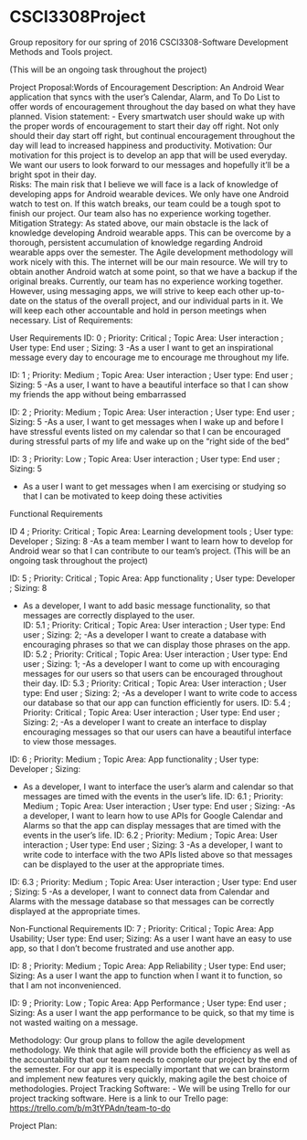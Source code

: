 # CSCI3308Project
Group repository for our spring of 2016 CSCI3308-Software Development Methods and Tools project. 

(This will be an ongoing task throughout the project)


Project Proposal:Words of Encouragement
Description: An Android Wear application that syncs with the user’s Calendar, Alarm, and To Do List to offer words of encouragement throughout the day based on what they have planned.
Vision statement: - Every smartwatch user should wake up with the proper words of encouragement to start their day off right. Not only should their day start off right, but continual encouragement throughout the day will lead to increased happiness and productivity. 
Motivation: Our motivation for this project is to develop an app that will be used everyday. We want our users to look forward to our messages and hopefully it’ll be a bright spot in their day.   
Risks: 
The main risk that I believe we will face is a lack of knowledge of developing apps for Android wearable devices. We only have one Android watch to test on. If this watch breaks, our team could be a tough spot to finish our project. Our team also has no experience working together. 
Mitigation Strategy: As stated above, our main obstacle is the lack of knowledge developing Android wearable apps.  This can be overcome by a thorough, persistent accumulation of knowledge regarding Android wearable apps over the semester.  The Agile development methodology will work nicely with this.  The internet will be our main resource.  We will try to obtain another Android watch at some point, so that we have a backup if the original breaks.  Currently, our team has no experience working together.  However, using messaging apps, we will strive to keep each other up-to-date on the status of the overall project, and our individual parts in it.  We will keep each other accountable and hold in person meetings when necessary. 
List of Requirements: 

User Requirements
ID: 0 ; Priority: Critical ; Topic Area: User interaction ; User type: End user ; Sizing: 3
-As a user I want to get an inspirational message every day to encourage me to encourage me throughout my life. 

ID: 1 ; Priority: Medium ; Topic Area: User interaction ; User type: End user ; Sizing: 5
-As a user, I want to have a beautiful interface so that I can show my friends the app without being embarrassed 

ID: 2 ; Priority: Medium ; Topic Area: User interaction ; User type: End user ; Sizing: 5
-As a user, I want to get messages when I wake up and before I have stressful events listed on my calendar so that I can  be encouraged during stressful parts of my life and wake up on the “right side of the bed”

ID: 3 ; Priority: Low ; Topic Area: User interaction ; User type: End user ; Sizing: 5
- As a user I want to get messages when I am exercising or studying so that I can be motivated to keep doing these activities 

Functional Requirements

ID 4 ; Priority: Critical ; Topic Area: Learning development tools ; User type: Developer ; Sizing: 8
-As a team member I want to learn how to develop for Android wear so that I can contribute to our team’s project. (This will be an ongoing task throughout the project)

ID: 5 ; Priority: Critical ; Topic Area: App functionality ; User type: Developer ; Sizing: 8
- As a developer, I want to add basic message functionality, so that messages are correctly displayed to the user.  
ID: 5.1 ; Priority: Critical ; Topic Area: User interaction ; User type: End user ; Sizing: 2; -As a developer I want to create a database with encouraging phrases so that we can display those phrases on the app. 
ID: 5.2 ; Priority: Critical ; Topic Area: User interaction ; User type: End user ; Sizing: 1; -As a developer I want to come up with encouraging messages for our users so that users can be encouraged throughout their day. 
ID: 5.3 ; Priority: Critical ; Topic Area: User interaction ; User type: End user ; Sizing: 2; -As a developer I want to write code to access our database so that our app can function efficiently for users. 
ID: 5.4 ; Priority: Critical ; Topic Area: User interaction ; User type: End user ; Sizing: 2; -As a developer I want to create an interface to display encouraging messages so that our users can have a beautiful interface to view those messages. 

ID: 6 ; Priority: Medium ; Topic Area: App functionality ; User type: Developer ; Sizing:
- As a developer, I want to interface the user’s alarm and calendar so that messages are timed with the events in the user’s life.
ID: 6.1 ; Priority: Medium ; Topic Area: User interaction ; User type: End user ; Sizing: -As a developer, I want to learn how to use APIs for Google Calendar and Alarms so that the app can display messages that are timed with the events in the user’s life.
ID: 6.2 ; Priority: Medium ; Topic Area: User interaction ; User type: End user ; Sizing: 3 -As a developer, I want to write code to interface with the two APIs listed above so that messages can be displayed to the user at the appropriate times.
	
ID: 6.3 ; Priority: Medium ; Topic Area: User interaction ; User type: End user ; Sizing: 5 -As a developer, I want to connect data from Calendar and Alarms with the message database so that messages can be correctly displayed at the appropriate times.
	

Non-Functional Requirements
ID: 7 ; Priority: Critical ; Topic Area: App Usability; User type: End user; Sizing:
As a user I want have an easy to use app, so that I don’t become frustrated and use another app.

ID: 8 ; Priority: Medium ; Topic Area: App Reliability ; User type: End user; Sizing:
As a user I want the app to function when I want it to function, so that I am not inconvenienced.  

ID: 9 ; Priority: Low ; Topic Area: App Performance ; User type: End user ; Sizing:
As a user I want the app performance to be quick, so that my time is not wasted waiting on a message.

Methodology: 
Our group plans to follow the agile development methodology. We think that agile will provide both the efficiency as well as the accountability that our team needs to complete our project by the end of the semester. For our app it is especially important that we can brainstorm and implement new features very quickly, making agile the best choice of methodologies. 
Project Tracking Software: - We will be using Trello for our project tracking software. Here is a link to our Trello page: https://trello.com/b/m3tYPAdn/team-to-do 

Project Plan: 





